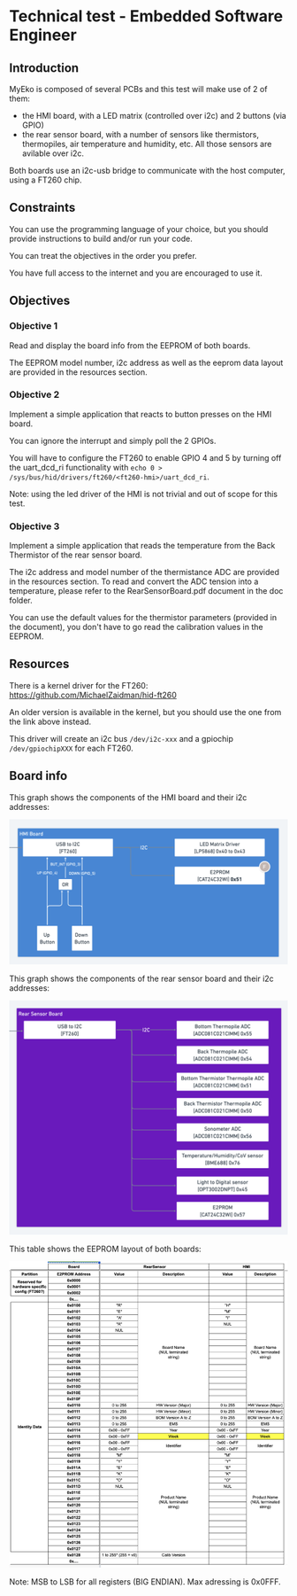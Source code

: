 # Technical test - Embedded Software Engineer

## Introduction

MyEko is composed of several PCBs and this test will make use of 2 of them:

* the HMI board, with a LED matrix (controlled over i2c) and 2 buttons (via GPIO)
* the rear sensor board, with a number of sensors like thermistors, thermopiles, air temperature and humidity, etc. All those sensors are avilable over i2c.

Both boards use an i2c-usb bridge to communicate with the host computer, using a FT260 chip.

## Constraints

You can use the programming language of your choice, but you should provide instructions to build and/or run your code.

You can treat the objectives in the order you prefer.

You have full access to the internet and you are encouraged to use it.

## Objectives

### Objective 1

Read and display the board info from the EEPROM of both boards. 

The EEPROM model number, i2c address as well as the eeprom data layout are provided in the resources section.

### Objective 2

Implement a simple application that reacts to button presses on the HMI board.

You can ignore the interrupt and simply poll the 2 GPIOs. 

You will have to configure the FT260 to enable GPIO 4 and 5 by turning off the uart_dcd_ri functionality with `echo 0 > /sys/bus/hid/drivers/ft260/<ft260-hmi>/uart_dcd_ri`.

Note: using the led driver of the HMI is not trivial and out of scope for this test.

### Objective 3

Implement a simple application that reads the temperature from the Back Thermistor of the rear sensor board.

The i2c address and model number of the thermistance ADC are provided in the resources section. To read and convert the ADC tension into a temperature, please refer to the RearSensorBoard.pdf document in the doc folder.

You can use the default values for the thermistor parameters (provided in the document), you don't have to go read the calibration values in the EEPROM.


## Resources

There is a kernel driver for the FT260: https://github.com/MichaelZaidman/hid-ft260

An older version is available in the kernel, but you should use the one from the link above instead.

This driver will create an i2c bus `/dev/i2c-xxx` and a gpiochip `/dev/gpiochipXXX` for each FT260.

## Board info

This graph shows the components of the HMI board and their i2c addresses:

[![HMI board](assets/hmi_board_spec.png)](assets/hmi_board_spec.png)

This graph shows the components of the rear sensor board and their i2c addresses:

[![Rear sensor board](assets//rear_sensor_board_spec.png)](assets/rear_sensor_board_spec.png)

This table shows the EEPROM layout of both boards:

[![EEPROM layout](assets/eeprom_layout.png)](assets/eeprom_layout.png)

Note: MSB to LSB for all registers (BIG ENDIAN). Max adressing is 0x0FFF.
